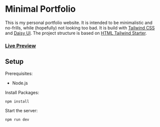# Minimal Portfolio

This is my personal portfolio website. It is intended to be minimalistic and no-frills, while (hopefully) not looking too bad. It is build with [Tailwind CSS](https://github.com/tailwindlabs/tailwindcss) and [Daisy UI](https://github.com/saadeghi/daisyui). The project structure is based on [HTML Tailwind Starter](https://github.com/rebelchris/HTML-Tailwind-Starter).

### [Live Preview](https://maxschneider.dev)

## Setup

Prerequisites:

- Node.js

Install Packages:
```
npm install
```

Start the server:
```
npm run dev
```